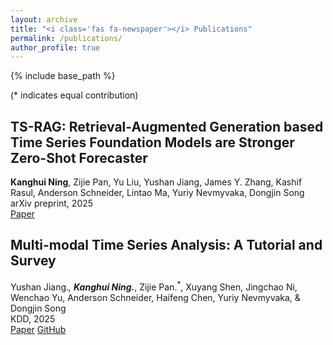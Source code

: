 ```yaml
---
layout: archive
title: "<i class='fas fa-newspaper'></i> Publications"
permalink: /publications/
author_profile: true
---
```


{% include base_path %}

(* indicates equal contribution)

## TS-RAG: Retrieval-Augmented Generation based Time Series Foundation Models are Stronger Zero-Shot Forecaster
**Kanghui Ning**, Zijie Pan, Yu Liu, Yushan Jiang, James Y. Zhang, Kashif Rasul, Anderson Schneider, Lintao Ma, Yuriy Nevmyvaka, Dongjin Song  
arXiv preprint, 2025  
<i class="fas fa-file-alt"></i> [Paper](https://arxiv.org/abs/2503.07649)

## Multi-modal Time Series Analysis: A Tutorial and Survey
Yushan Jiang.<sup>*</sup>, **Kanghui Ning.**<sup>*</sup>, Zijie Pan.<sup>*</sup>, Xuyang Shen, Jingchao Ni, Wenchao Yu, Anderson Schneider, Haifeng Chen, Yuriy Nevmyvaka, & Dongjin Song  
KDD, 2025  
<i class="fas fa-file-alt"></i> [Paper](https://arxiv.org/abs/2503.13709) <i class="fab fa-github"></i> [GitHub](https://github.com/UConn-DSIS/Multi-modal-Time-Series-Analysis)
